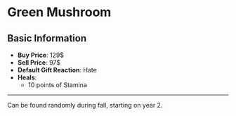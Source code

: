 # Green Mushroom

## Basic Information

- **Buy Price**: 129$
- **Sell Price**: 97$
- **Default Gift Reaction**: Hate
- **Heals**:
  - 10 points of Stamina

---
Can be found randomly during fall, starting on year 2.
